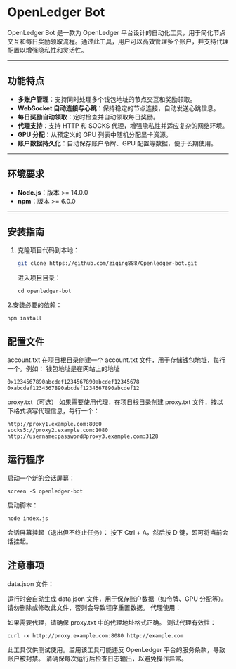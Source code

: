 # OpenLedger Bot

OpenLedger Bot 是一款为 OpenLedger 平台设计的自动化工具，用于简化节点交互和每日奖励领取流程。通过此工具，用户可以高效管理多个账户，并支持代理配置以增强隐私性和灵活性。

---

## 功能特点

- **多账户管理**：支持同时处理多个钱包地址的节点交互和奖励领取。
- **WebSocket 自动连接与心跳**：保持稳定的节点连接，自动发送心跳信息。
- **每日奖励自动领取**：定时检查并自动领取每日奖励。
- **代理支持**：支持 HTTP 和 SOCKS 代理，增强隐私性并适应复杂的网络环境。
- **GPU 分配**：从预定义的 GPU 列表中随机分配显卡资源。
- **账户数据持久化**：自动保存账户令牌、GPU 配置等数据，便于长期使用。

---

## 环境要求

- **Node.js**：版本 >= 14.0.0
- **npm**：版本 >= 6.0.0

---

## 安装指南

1. 克隆项目代码到本地：
   ```bash
   git clone https://github.com/ziqing888/Openledger-bot.git
    ```
   进入项目目录：
    ```
    cd openledger-bot
2.安装必要的依赖：
```
npm install
```
## 配置文件
account.txt
在项目根目录创建一个 account.txt 文件，用于存储钱包地址，每行一个。例如：
钱包地址是在网站上的地址
```
0x1234567890abcdef1234567890abcdef12345678
0xabcdef1234567890abcdef1234567890abcdef12
```
proxy.txt（可选）
如果需要使用代理，在项目根目录创建 proxy.txt 文件，按以下格式填写代理信息，每行一个：

```
http://proxy1.example.com:8080
socks5://proxy2.example.com:1080
http://username:password@proxy3.example.com:3128
```
## 运行程序
启动一个新的会话屏幕：
```
screen -S openledger-bot
```
启动脚本：
```
node index.js
```
会话屏幕挂起（退出但不终止任务）： 按下 Ctrl + A，然后按 D 键，即可将当前会话挂起。

## 注意事项
data.json 文件：

运行时会自动生成 data.json 文件，用于保存账户数据（如令牌、GPU 分配等）。
请勿删除或修改此文件，否则会导致程序重置数据。
代理使用：

如果需要代理，请确保 proxy.txt 中的代理地址格式正确。
测试代理有效性：
```
curl -x http://proxy.example.com:8080 http://example.com
```


此工具仅供测试使用。滥用该工具可能违反 OpenLedger 平台的服务条款，导致账户被封禁。
请确保每次运行后检查日志输出，以避免操作异常。
